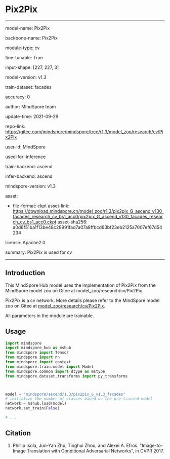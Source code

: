 # Pix2Pix

---

model-name: Pix2Pix

backbone-name: Pix2Pix

module-type: cv

fine-tunable: True

input-shape: [227, 227, 3]

model-version: v1.3

train-dataset: facades

accuracy: 0

author: MindSpore team

update-time: 2021-09-29

repo-link: <https://gitee.com/mindspore/mindspore/tree/r1.3/model_zoo/research/cv/Pix2Pix>

user-id: MindSpore

used-for: inference

train-backend: ascend

infer-backend: ascend

mindspore-version: v1.3

asset:

-
    file-format: ckpt
    asset-link: <https://download.mindspore.cn/model_zoo/r1.3/pix2pix_G_ascend_v130_facades_research_cv_bs1_acc0/pix2pix_G_ascend_v130_facades_research_cv_bs1_acc0.ckpt>
    asset-sha256: a0d6f51ba1f13be48c28991fad7a07a8ffbcd63bf23eb2125a7007ef67d54234

license: Apache2.0

summary: Pix2Pix is used for cv

---

## Introduction

This MindSpore Hub model uses the implementation of Pix2Pix from the MindSpore model zoo on Gitee at model_zoo/research/cv/Pix2Pix.

Pix2Pix is a cv network. More details please refer to the MindSpore model zoo on Gitee at [model_zoo/research/cv/Pix2Pix](https://gitee.com/mindspore/mindspore/blob/r1.3/model_zoo/research/cv/Pix2Pix/README.md).

All parameters in the module are trainable.

## Usage

```python
import mindspore
import mindspore_hub as mshub
from mindspore import Tensor
from mindspore import nn
from mindspore import context
from mindspore.train.model import Model
from mindspore.common import dtype as mstype
from mindspore.dataset.transforms import py_transforms



model = "mindspore/ascend/1.3/pix2pix_G_v1.3_facades"
# initialize the number of classes based on the pre-trained model
network = mshub.load(model)
network.set_train(False)

# ...
```

## Citation

1. Phillip Isola, Jun-Yan Zhu, Tinghui Zhou, and Alexei A. Efros. "Image-to-Image Translation with Conditional Adversarial Networks", in CVPR 2017.
